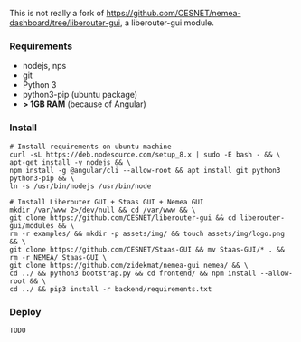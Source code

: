 This is not really a fork of https://github.com/CESNET/nemea-dashboard/tree/liberouter-gui, a liberouter-gui module.

### Requirements
 * nodejs, nps
 * git
 * Python 3
 * python3-pip (ubuntu package)
 * **> 1GB RAM** (because of Angular)


### Install

```
# Install requirements on ubuntu machine
curl -sL https://deb.nodesource.com/setup_8.x | sudo -E bash - && \
apt-get install -y nodejs && \
npm install -g @angular/cli --allow-root && apt install git python3 python3-pip && \
ln -s /usr/bin/nodejs /usr/bin/node
```

```
# Install Liberouter GUI + Staas GUI + Nemea GUI
mkdir /var/www 2>/dev/null && cd /var/www && \
git clone https://github.com/CESNET/liberouter-gui && cd liberouter-gui/modules && \
rm -r examples/ && mkdir -p assets/img/ && touch assets/img/logo.png && \
git clone https://github.com/CESNET/Staas-GUI && mv Staas-GUI/* . && rm -r NEMEA/ Staas-GUI \
git clone https://github.com/zidekmat/nemea-gui nemea/ && \
cd ../ && python3 bootstrap.py && cd frontend/ && npm install --allow-root && \
cd ../ && pip3 install -r backend/requirements.txt
```

### Deploy
```
TODO
```
